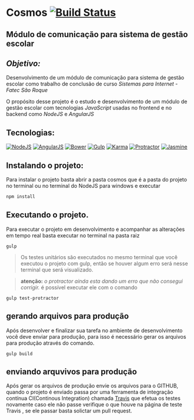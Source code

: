 # Cosmos [![Build Status](https://travis-ci.org/heltonss/cosmos.svg?branch=master)](https://travis-ci.org/heltonss/cosmos)
## Módulo de comunicação para sistema de gestão escolar

## **_Objetivo:_**

Desenvolvimento de um módulo de comunicação para sistema de gestão escolar como trabalho de conclusão de curso _Sistemas para Internet - Fatec São Roque_

O propósito desse projeto é o estudo e desenvolvimento de um módulo de gestão escolar com tecnologias _JavaScript_ usadas no frontend e no backend como _NodeJS_ e _AngularJS_ 


## Tecnologias:
[![NodeJS](https://img.shields.io/badge/NodeJS-v6.5.0-blue.svg?style=flat-square)](nodejs)
[![AngularJS](https://img.shields.io/badge/AngularJS-v1.6.1-blue.svg)](AngularJS)
[![Bower](https://img.shields.io/badge/bower-v3.3.7-yellowgreen.svg)](bower.io)
[![Gulp](https://img.shields.io/badge/Gulp-v1.2.2-yellowgreen.svg)](Gulp)
[![Karma](https://img.shields.io/badge/Karma-v1.0-yellowgreen.svg)](Karma)
[![Protractor](https://img.shields.io/badge/Protractor-v5.0.0-yellowgreen.svg)](Protractor)
[![Jasmine](https://img.shields.io/badge/Jasmine-v2.5.5-yellowgreen.svg)](Jasmine)

## Instalando o projeto:
Para instalar o projeto basta abrir a pasta cosmos que é a pasta do projeto no terminal ou no terminal do NodeJS para windows e executar
```js
npm install
```

## Executando o projeto.
Para executar o projeto em desenvolvimento e acompanhar as alterações em tempo real basta executar no terminal na pasta raiz
```
gulp 
```

>Os testes unitários são executados no mesmo terminal que você executou o projeto com gulp, então se houver algum erro será nesse terminal que será visualizado.

>**atenção:** _o protractor ainda esta dando um erro que não consegui corrigir._ é possível executar ele com o comando
```
gulp test-protractor
```

## gerando arquivos para produção
Após desenvolver e finalizar sua tarefa no ambiente de desenvolvimento você deve enviar para produção, para isso é necessário gerar os arquivos para produção através do comando.
```
gulp build
```

## enviando arquvivos para produção
Após gerar os arquivos de produção envie os arquivos para o GITHUB, quando o projeto é enviado passa por uma ferramenta de integração contínua CI(Continous Integration) chamada [Travis](https://https://travis-ci.org/) que efetua os testes novamente caso ele não passe verifique o que houve na página de teste Travis , se ele passar basta solictar um pull request.
